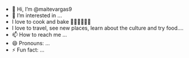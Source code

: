 - 👋 Hi, I’m @maitevargas9
- 👀 I’m interested in ...
- I love to cook and bake 🍝🥘🍰🧁🥧🧇
- I love to travel, see new places, learn about the culture and try food....
- 📫 How to reach me ...
- 😄 Pronouns: ...
- ⚡ Fun fact: ...

<!---
maitevargas9/maitevargas9 is a ✨ special ✨ repository because its `README.md` (this file) appears on your GitHub profile.
You can click the Preview link to take a look at your changes.
--->
